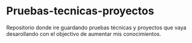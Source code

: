 # Pruebas-tecnicas-proyectos
Repositorio donde ire guardando pruebas técnicas  y proyectos que vaya desarollando con el objectivo de aumentar mis conocimientos.

